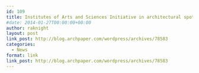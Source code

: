 ```yaml
---
id: 109
title: Institutes of Arts and Sciences Initiative in architectural spotlight
#date: 2014-01-27T00:00:00+00:00
author: raknight
layout: post
link_post: http://blog.archpaper.com/wordpress/archives/78583
categories:
  - News
format: link
link_post: http://blog.archpaper.com/wordpress/archives/78583
---
```

